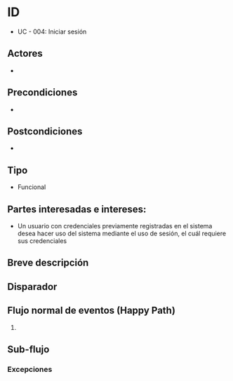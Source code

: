 # ID
 - UC - 004: Iniciar sesión
   
## Actores
 * 

## Precondiciones
 * 

## Postcondiciones
 * 
   
## Tipo 
 * Funcional

## Partes interesadas e intereses:
- Un usuario con credenciales previamente registradas en el sistema desea hacer uso del sistema mediante el uso de sesión, el cuál requiere sus credenciales

## Breve descripción


## Disparador

## Flujo normal de eventos (Happy Path)
1. 



## Sub-flujo 

### Excepciones
